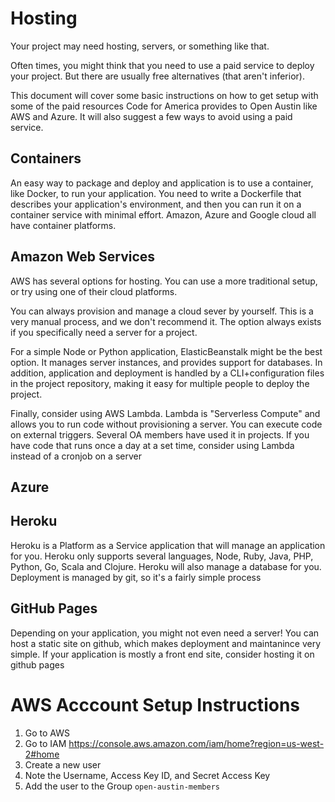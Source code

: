 # Hosting

Your project may need hosting, servers, or something like that.

Often times, you might think that you need to use a paid service to deploy your project. But there are usually free alternatives (that aren't inferior).

This document will cover some basic instructions on how to get setup with some of the paid resources Code for America provides to Open Austin like AWS and Azure. It will also suggest a few ways to avoid using a paid service.

## Containers

An easy way to package and deploy and application is to use a container, like Docker, to run your application. You need to write a Dockerfile that describes your application's environment, and then you can run it on a container service with minimal effort. Amazon, Azure and Google cloud all have container platforms.

## Amazon Web Services

AWS has several options for hosting. You can use a more traditional setup, or try using one of their cloud platforms.

You can always provision and manage a cloud sever by yourself. This is a very manual process, and we don't recommend it. The option always exists if you specifically need a server for a project.

For a simple Node or Python application, ElasticBeanstalk might be the best option. It manages server instances, and provides support for databases. In addition, application and deployment is handled by a CLI+configuration files in the project repository, making it easy for multiple people to deploy the project.

Finally, consider using AWS Lambda. Lambda is "Serverless Compute" and allows you to run code without provisioning a server. You can execute code on external triggers. Several OA members have used it in projects. If you have code that runs once a day at a set time, consider using Lambda instead of a cronjob on a server

## Azure

## Heroku

Heroku is a Platform as a Service application that will manage an application for you. Heroku only supports several languages, Node, Ruby, Java, PHP, Python, Go, Scala and Clojure. Heroku will also manage a database for you. Deployment is managed by git, so it's a fairly simple process 

## GitHub Pages

Depending on your application, you might not even need a server! You can host a static site on github, which makes deployment and maintanince very simple. If your application is mostly a front end site, consider hosting it on github pages

# AWS Acccount Setup Instructions

1. Go to AWS
2. Go to IAM https://console.aws.amazon.com/iam/home?region=us-west-2#home
3. Create a new user
4. Note the Username, Access Key ID, and Secret Access Key
5. Add the user to the Group `open-austin-members`

